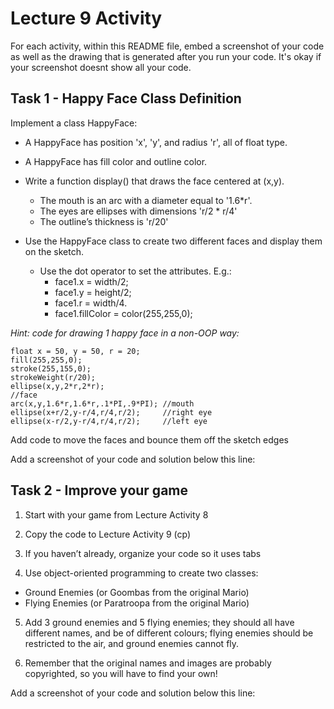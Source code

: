 # Lecture 9 Activity

For each activity, within this README file, embed a screenshot of your code as well as the drawing that is generated after you run your code. It's okay if your screenshot doesnt show all your code.

## Task 1 - Happy Face Class Definition

Implement a class HappyFace:

- A HappyFace has position 'x', 'y', and radius 'r', all of float type.
- A HappyFace has fill color and outline color.
- Write a function display() that draws the face centered at (x,y).
  - The mouth is an arc with a diameter equal to '1.6*r'.
  - The eyes are ellipses with dimensions 'r/2 * r/4'
  - The outline’s thickness is 'r/20'

- Use the HappyFace class to create two different faces and display them on the sketch.
   - Use the dot operator to set the attributes. E.g.:
     - face1.x = width/2;
     - face1.y = height/2;
     - face1.r = width/4.
     - face1.fillColor = color(255,255,0);

*Hint: code for drawing 1 happy face in a non-OOP way:*

```
float x = 50, y = 50, r = 20;
fill(255,255,0);
stroke(255,155,0);
strokeWeight(r/20);
ellipse(x,y,2*r,2*r);                
//face
arc(x,y,1.6*r,1.6*r,.1*PI,.9*PI); //mouth
ellipse(x+r/2,y-r/4,r/4,r/2);     //right eye
ellipse(x-r/2,y-r/4,r/4,r/2);     //left eye
```

Add code to move the faces and bounce them off the sketch edges

Add a screenshot of your code and solution below this line:

## Task 2 - Improve your game

1. Start with your game from Lecture Activity 8

2. Copy the code to Lecture Activity 9 (cp)

3. If you haven’t already, organize your code so it uses tabs

4. Use object-oriented programming to create two classes:
  - Ground Enemies (or Goombas from the original Mario)
  - Flying Enemies (or Paratroopa from the original Mario)

5. Add 3 ground enemies and 5 flying enemies; they should all have different names, and be of different colours; flying enemies should be restricted to the air, and ground enemies cannot fly.

6. Remember that the original names and images are probably copyrighted, so you will have to find your own!

Add a screenshot of your code and solution below this line: